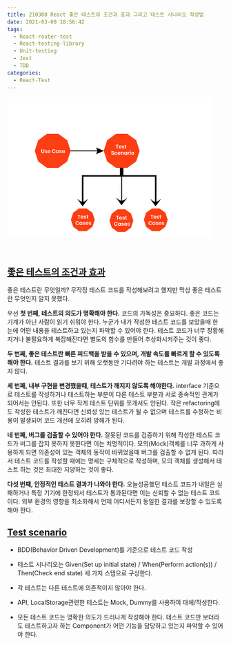 ```yaml
---
title: 210308 React 좋은 테스트의 조건과 효과 그리고 테스트 시나리오 작성법
date: 2021-03-08 18:56:42
tags:
  - React-router-test
  - React-testing-library
  - Unit-testing
  - Jest
  - TDD
categories:
  - React-Test
---
```


![](/images/post_images/210308_test_scenario_img.png)

<br/>

## <ins><b>좋은 테스트의 조건과 효과</b></ins>

좋은 테스트란 무엇일까? 무작정 테스트 코드를 작성해보려고 했지만 막상 좋은 테스트란 무엇인지 알지 못했다.

우선 **첫 번째, 테스트의 의도가 명확해야 한다.** 코드의 가독성은 중요하다. 좋은 코드는 기계가 아닌 사람이 읽기 쉬워야 한다. 누군가 내가 작성한 테스트 코드를 보았을때 한 눈에 어떤 내용을 테스트하고 있는지 파악할 수 있어야 한다. 테스트 코드가 너무 장황해지거나 불필요하게 복잡해진다면 별도의 함수를 만들어 추상화시켜주는 것이 좋다.

**두 번째, 좋은 테스트란 빠른 피드백을 받을 수 있으며, 개발 속도를 빠르게 할 수 있도록 해야 한다.** 테스트 결과를 보기 위해 오랫동안 기다려야 하는 테스트는 개발 과정에서 좋지 않다.

  <!-- more -->

**세 번째, 내부 구현을 변경했을때, 테스트가 깨지지 않도록 해야한다.** interface 기준으로 테스트를 작성하거나 테스트하는 부분이 다른 테스트 부분과 서로 종속적인 관계가 되어서는 안된다. 또한 너무 작게 테스트 단위를 쪼개서도 안된다. 작은 refactoring에도 작성한 테스트가 깨진다면 신뢰성 있는 테스트가 될 수 없으며 테스트를 수정하는 비용이 발생되어 코드 개선에 오히려 방해가 된다.

**네 번째, 버그를 검출할 수 있어야 한다.** 잘못된 코드를 검증하기 위해 작성한 테스트 코드가 버그를 잡지 못하지 못한다면 이는 치명적이다. 모의(Mock)객체를 너무 과하게 사용하게 되면 의존성이 있는 객체의 동작이 바뀌었을때 버그를 검출할 수 없게 된다. 따라서 테스트 코드를 작성할 때에는 명세는 구체적으로 작성하며, 모의 객체를 생성해서 테스트 하는 것은 최대한 지양하는 것이 좋다.

**다섯 번째, 안정적인 테스트 결과가 나와야 한다.** 오늘성공했던 테스트 코드가 내일은 실패하거나 특정 기기에 한정되서 테스트가 통과된다면 이는 신뢰할 수 없는 테스트 코드이다. 외부 환경의 영향을 최소화해서 언제 어디서든지 동일한 결과를 보장할 수 있도록 해야 한다.

## <ins><b>Test scenario</b></ins>

- BDD(Behavior Driven Development)를 기준으로 테스트 코드 작성

- 테스트 시나리오는 Given(Set up initial state) / When(Perform action(s)) / Then(Check end state) 세 가지 스탭으로 구상한다.

- 각 테스트는 다른 테스트에 의존적이지 않아야 한다.
- API, LocalStorage관련한 테스트는 Mock, Dummy를 사용하여 대체/작성한다.
- 모든 테스트 코드는 명확한 의도가 드러나게 작성해야 한다. 테스트 코드만 보더라도 테스트하고자 하는 Component가 어떤 기능을 담당하고 있는지 파악할 수 있어야 한다.
